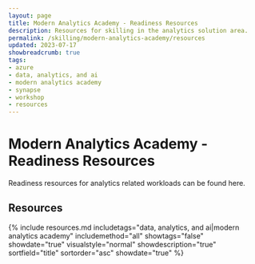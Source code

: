 ```yaml
---
layout: page
title: Modern Analytics Academy - Readiness Resources
description: Resources for skilling in the analytics solution area.
permalink: /skilling/modern-analytics-academy/resources
updated: 2023-07-17
showbreadcrumb: true
tags:
- azure
- data, analytics, and ai
- modern analytics academy
- synapse
- workshop
- resources
---
```


# Modern Analytics Academy - Readiness Resources

Readiness resources for analytics related workloads can be found here.  

## Resources

{% include resources.md 
    includetags="data, analytics, and ai|modern analytics academy" 
    includemethod="all" 
    showtags="false" 
    showdate="true" 
    visualstyle="normal" 
    showdescription="true" 
    sortfield="title" 
    sortorder="asc" 
    showdate="true" 
%}
